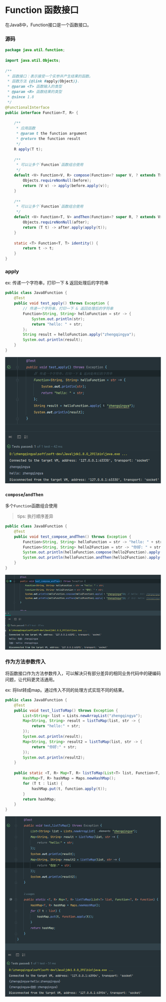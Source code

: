# Function 函数接口

在Java8中，Function接口是一个函数接口。

### 源码

```java
package java.util.function;

import java.util.Objects;

/**
 * 函数接口：表示接受一个实参并产生结果的函数。
 * 函数方法 {@link #apply(Object)}.
 * @param <T> 函数输入的类型
 * @param <R> 函数结果的类型
 * @since 1.8
 */
@FunctionalInterface
public interface Function<T, R> {

    /**
     * 应用函数
     * @param t the function argument
     * @return the function result
     */
    R apply(T t);

    /**
     * 可以让多个`Function`函数组合使用
     */
    default <V> Function<V, R> compose(Function<? super V, ? extends T> before) {
        Objects.requireNonNull(before);
        return (V v) -> apply(before.apply(v));
    }

    /**
     * 可以让多个`Function`函数组合使用
     */
    default <V> Function<T, V> andThen(Function<? super R, ? extends V> after) {
        Objects.requireNonNull(after);
        return (T t) -> after.apply(apply(t));
    }

    static <T> Function<T, T> identity() {
        return t -> t;
    }
}
```

### apply

ex: 传递一个字符串，打印一下 & 返回处理后的字符串

```java
public class Java8Function {
    @Test
    public void test_apply() throws Exception {
        // 传递一个字符串，打印一下 & 返回处理后的字符串
        Function<String, String> helloFunction = str -> {
            System.out.println(str);
            return "hello: " + str;
        };
        String result = helloFunction.apply("zhengqingya");
        System.out.println(result);
    }
}
```

![java8-function.png](images/java8-function-apply.png)

### `compose`/`andThen`

多个`Function`函数组合使用

> tips: 执行顺序差异

```java
public class Java8Function {
    @Test
    public void test_compose_andThen() throws Exception {
        Function<String, String> helloFunction = str -> "hello: " + str;
        Function<String, String> hello2Function = str -> "你好: " + str;
        System.out.println(helloFunction.compose(hello2Function).apply("zhengqingya")); // hello: 你好: zhengqingya
        System.out.println(helloFunction.andThen(hello2Function).apply("zhengqingya")); // 你好: hello: zhengqingya
    }
}
```

![java8-function.png](images/java8-function-compose-andThen.png)

### 作为方法参数传入

将函数接口作为方法参数传入，可以解决只有部分差异的相同业务代码中的硬编码问题，让代码更灵活通用。

ex: 将list转成map。通过传入不同的处理方式实现不同的结果。

```java
public class Java8Function {
    @Test
    public void test_listToMap() throws Exception {
        List<String> list = Lists.newArrayList("zhengqingya");
        Map<String, String> result = listToMap(list, str -> {
            return "hello:" + str;
        });
        System.out.println(result);
        Map<String, String> result2 = listToMap(list, str -> {
            return "你好:" + str;
        });
        System.out.println(result2);
    }

    public static <T, R> Map<T, R> listToMap(List<T> list, Function<T, R> function) {
        HashMap<T, R> hashMap = Maps.newHashMap();
        for (T t : list) {
            hashMap.put(t, function.apply(t));
        }
        return hashMap;
    }
}
```

![java8-function.png](images/java8-function-list-to-map.png)
